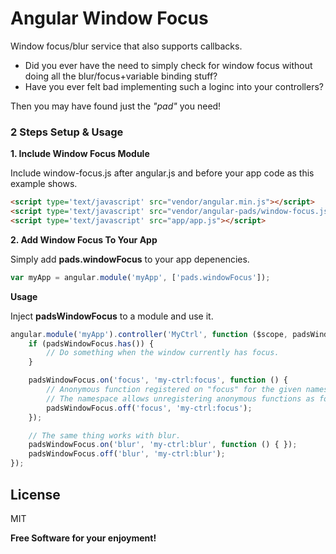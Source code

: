 # Angular Window Focus
Window focus/blur service that also supports callbacks.

- Did you ever have the need to simply check for window focus without doing all the blur/focus+variable binding stuff?
- Have you ever felt bad implementing such a loginc into your controllers?

Then you may have found just the *"pad"* you need!

### 2 Steps Setup & Usage

**1. Include Window Focus Module**

Include window-focus.js after angular.js and before your app code as this example shows.

```html
<script type='text/javascript' src="vendor/angular.min.js"></script>
<script type='text/javascript' src="vendor/angular-pads/window-focus.js"></script>
<script type='text/javascript' src="app/app.js"></script>
```

**2. Add Window Focus To Your App**

Simply add **pads.windowFocus** to your app depenencies.

```js
var myApp = angular.module('myApp', ['pads.windowFocus']);
```

**Usage**

Inject **padsWindowFocus** to a module and use it.

```js
angular.module('myApp').controller('MyCtrl', function ($scope, padsWindowFocus) {
    if (padsWindowFocus.has()) {
        // Do something when the window currently has focus.
    }

    padsWindowFocus.on('focus', 'my-ctrl:focus', function () {
        // Anonymous function registered on "focus" for the given namespace.
        // The namespace allows unregistering anonymous functions as follows.
        padsWindowFocus.off('focus', 'my-ctrl:focus');
    });

    // The same thing works with blur.
    padsWindowFocus.on('blur', 'my-ctrl:blur', function () { });
    padsWindowFocus.off('blur', 'my-ctrl:blur');
});
```

License
----

MIT


**Free Software for your enjoyment!**